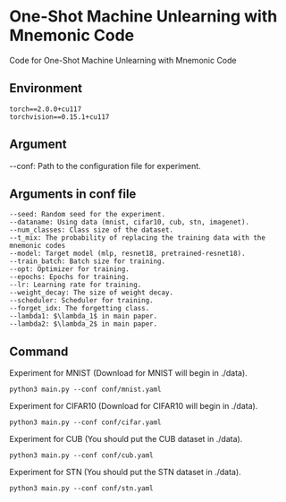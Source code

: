 # One-Shot Machine Unlearning with Mnemonic Code

Code for One-Shot Machine Unlearning with Mnemonic Code

## Environment
```
torch==2.0.0+cu117
torchvision==0.15.1+cu117
```

## Argument
--conf: Path to the configuration file for experiment.

## Arguments in conf file
```
--seed: Random seed for the experiment.
--dataname: Using data (mnist, cifar10, cub, stn, imagenet).
--num_classes: Class size of the dataset.
--t_mix: The probability of replacing the training data with the mnemonic codes
--model: Target model (mlp, resnet18, pretrained-resnet18).
--train_batch: Batch size for training.
--opt: Optimizer for training.
--epochs: Epochs for training.
--lr: Learning rate for training.
--weight_decay: The size of weight decay.
--scheduler: Scheduler for training.
--forget_idx: The forgetting class.
--lambda1: $\lambda_1$ in main paper.
--lambda2: $\lambda_2$ in main paper.
```

## Command
Experiment for MNIST (Download for MNIST will begin in ./data).
```
python3 main.py --conf conf/mnist.yaml
```

Experiment for CIFAR10 (Download for CIFAR10 will begin in ./data).
```
python3 main.py --conf conf/cifar.yaml
```

Experiment for CUB (You should put the CUB dataset in ./data).
```
python3 main.py --conf conf/cub.yaml
```

Experiment for STN (You should put the STN dataset in ./data).
```
python3 main.py --conf conf/stn.yaml
```
